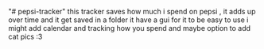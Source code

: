 "# pepsi-tracker" 
this tracker saves how much i spend on pepsi , it adds up over time and it get saved in a folder 
it have a gui for it to be easy to use
i might add calendar and tracking how you spend 
and maybe option to add cat pics :3

